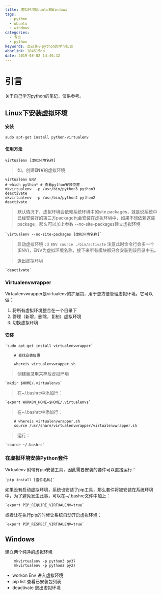 ```yaml
---
title: 虚拟环境Ubuntu和Windows
tags:
  - python
  - ubuntu
  - windows
categories:
  - 专业
  - python
keywords: 自己关于python的学习知识
abbrlink: 104615db
date: 2019-08-02 14:46:32
---
```

# 引言

关于自己学习python的笔记，仅供参考。

<!--more-->



## Linux下安装虚拟环境
#### 安装
    sudo apt-get install python-virtualenv
    
#### 使用方法
    virtualenv [虚拟环境名称] 

> 如，创建**ENV**的虚拟环境

    virtualenv ENV
    # which python* # 查看python安装位置
    mkvirtualenv  -p /usr/bin/python3 python3
    deactivate
    mkvirtualenv  -p /usr/bin/python2 python2
    deactivate
    
> 默认情况下，虚拟环境会依赖系统环境中的site packages，就是说系统中已经安装好的第三方package也会安装在虚拟环境中，如果不想依赖这些package，那么可以加上参数 --no-site-packages建立虚拟环境

    `virtualenv --no-site-packages [虚拟环境名称]`
> 启动虚拟环境
    ```
    cd ENV
    source ./bin/activate
	```
> 注意此时命令行会多一个(ENV)，ENV为虚拟环境名称，接下来所有模块都只会安装到该目录中去。



> 退出虚拟环境
    
    `deactivate`

### Virtualenvwrapper
Virtaulenvwrapper是virtualenv的扩展包，用于更方便管理虚拟环境，它可以做：

1. 将所有虚拟环境整合在一个目录下
2. 管理（新增，删除，复制）虚拟环境
3. 切换虚拟环境

#### 安装
    `sudo apt-get install virtualenvwrapper`
```
    # 查找安装位置

    whereis virtualenvwrapper.sh
```
> 创建目录用来存放虚拟环境

    `mkdir $HOME/.virtualenvs`

> 在~/.bashrc中添加行：

    `export WORKON_HOME=$HOME/.virtualenvs`

> 在~/.bashrc中添加行：
```
    # whereis virtualenvwrapper.sh
    source /usr/share/virtualenvwrapper/virtualenvwrapper.sh
```

> 运行：

    `source ~/.bashrc`

### 在虚拟环境安装Python套件
Virtualenv 附带有pip安装工具，因此需要安装的套件可以直接运行：

    `pip install [套件名称]`

如果没有启动虚拟环境，系统也安装了pip工具，那么套件将被安装在系统环境中，为了避免发生此事，可以在~/.bashrc文件中加上：

    `export PIP_REQUIRE_VIRTUALENV=true`

或者让在执行pip的时候让系统自动开启虚拟环境：

    `export PIP_RESPECT_VIRTUALENV=true`
    
    
## Windows

建立两个纯净的虚拟环境
```
    mkvirtualenv -p python3 py37
    mkvirtualenv -p python2 py27
```    
- workon Env  进入虚拟环境 
- pip list    查看已安装包列表 
- deactivate  退出虚拟环境




